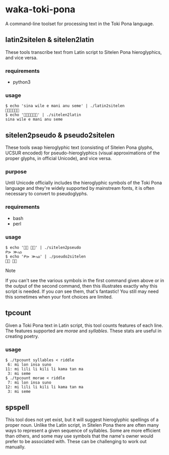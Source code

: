 # waka-toki-pona
A command-line toolset for processing text in the Toki Pona language.

## latin2sitelen & sitelen2latin
These tools transcribe text from Latin script to Sitelen Pona hieroglyphics,
and vice versa.

### requirements
- python3

### usage
```
$ echo 'sina wile e mani anu seme' | ./latin2sitelen
󱥞󱥷󱤉󱤲󱤇󱥙
$ echo '󱥞󱥷󱤉󱤲󱤇󱥙' | ./sitelen2latin
sina wile e mani anu seme
```

## sitelen2pseudo & pseudo2sitelen
These tools swap hieroglyphic text (consisting of Sitelen Pona glyphs, UCSUR
encoded) for pseudo-hieroglyphics (visual approximations of the proper glyphs,
in official Unicode), and vice versa.

### purpose
Until Unicode officially includes the hieroglyphic symbols of the Toki Pona
language and they're widely supported by mainstream fonts, it is often
necessary to convert to pseudoglyphs.

### requirements
- bash
- perl

### usage
```
$ echo '󱤴󱤃 󱤉󱦀' | ./sitelen2pseudo 
ᑭ⭄ ≫ഫ
$ echo 'ᑭ⭄ ≫ഫ' | ./pseudo2sitelen
󱤴󱤃 󱤉󱦀
```
> [!NOTE]
> If you can't see the various symbols in the first command given above or in
> the output of the second command, then this illustrates exactly why this
> script is needed. If you *can* see them, that's fantastic! You still may need
> this sometimes when your font choices are limited.


## tpcount
Given a Toki Pona text in Latin script, this tool counts features of each line.
The features supported are _morae_ and _syllables_. These stats are useful in
creating poetry.

### usage
```
$ ./tpcount syllables < riddle
 6: mi lon insa suno
11: mi lili li kili li kama tan ma
 3: mi seme
$ ./tpcount morae < riddle
 7: mi lon insa suno
12: mi lili li kili li kama tan ma
 3: mi seme
```

## spspell
This tool does not yet exist, but it will suggest hieroglyphic spellings of a proper noun. Unlike the Latin script, in Sitelen Pona there are often many ways to represent a given sequence of syllables. Some are more efficient than others, and some may use symbols that the name's owner would prefer to be associated with. These can be challenging to work out manually.
